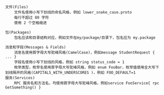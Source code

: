    文件(Files)
        文件名使用小写下划线的命名风格，例如 lower_snake_case.proto
        每行不超过 80 字符
        使用 2 个空格缩进

    包(Packages)
        包名应该和目录结构对应，例如文件在my/package/目录下，包名应为 my.package

    消息和字段(Messages & Fields)
        消息名使用首字母大写驼峰风格(CamelCase)，例如message StudentRequest { ... }
        字段名使用小写下划线的风格，例如 string status_code = 1
        枚举类型，枚举名使用首字母大写驼峰风格，例如 enum FooBar，枚举值使用全大写下划线隔开的风格(CAPITALS_WITH_UNDERSCORES )，例如 FOO_DEFAULT=1
    服务(Services)
        RPC 服务名和方法名，均使用首字母大写驼峰风格，例如service FooService{ rpc GetSomething() }
